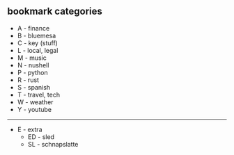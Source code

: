 ## bookmark categories

* A - finance
* B - bluemesa
* C - key (stuff)
* L - local, legal
* M - music
* N - nushell
* P - python
* R - rust
* S - spanish
* T - travel, tech
* W - weather
* Y - youtube

---

* E - extra
  * ED - sled
  * SL - schnapslatte
